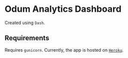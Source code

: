 # Odum Analytics Dashboard

Created using `Dash`.

## Requirements

Requires `gunicorn`. Currently, the app is hosted on [`Heroku`](http://odum-dash.herokuapp.com/).